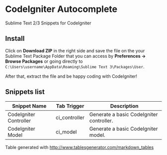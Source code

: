 # CodeIgniter Autocomplete
Sublime Text 2/3 Snippets for CodeIgniter

## Install
Click on **Download ZIP** in the right side and save the file on the your Sublime Text Package Folder that you can access by **Preferences -> Browse Packages** or going directly to ``C:\Users\username\AppData\Roaming\Sublime Text 3\Packages\User``.

After that, extract the file and be happy coding with CodeIgniter!

## Snippets list
| Snippet Name           | Tab Trigger   | Description                              |
|------------------------|---------------|------------------------------------------|
| CodeIgniter Controller | ci_controller | Generate a basic CodeIgniter controller. |
| CodeIgniter Model      | ci_model      | Generate a basic CodeIgniter model.      |

Table generated with http://www.tablesgenerator.com/markdown_tables
